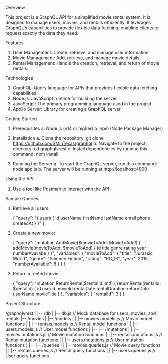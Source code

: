 Overview

This project is a GraphQL API for a simplified movie rental system.  It is designed to manage users, movies, and rentals
efficiently.  It leverages GraphQL's capabilities to provide flexible data fetching, enabling clients to request exactly
the data they need.

Features
1.  User Management:  Create, retrieve, and manage user information
2.  Movie Management:  Add, retrieve, and manage movie details
3.  Rental Management:  Handle the creation, retrieval, and return of movie rentals.

Technologies
1.  GraphQL:  Query language for APIs that provides flexible data fetching capabilities
2.  Node.js:  JavaScript runtime for building the server
3.  JavaScript:  The primary programming language used in the project
4.  Apollo Server:  Library for creating a GraphQL server

Getting Started
1.  Prerequisites
    a.  Node.js (v14 or higher)
    b.  npm (Node Package Manager)

2.  Installation
    a.  Clone the repository: git clone https://github.com/SMinTexas/graphql
    b.  Navigate to the project directory:  cd graphqlvrest
    c.  Install dependencies by running this command:  npm install

3.  Running the Server
    a.  To start the GraphQL server, run this command:  node app.js
    b.  The server will be running at http://localhost:4000

Using the API

1.  Use a tool like Postman to interact with the API

Sample Queries:
1.  Retrieve all users:

    {
        "query": "{ users { id userName firstName lastName email phone createdAt } }"
    }

2.  Create a new movie:

    {
        "query": "mutation AddMovie($movieToAdd: MovieToAdd!) { addMovie(movieToAdd: $movieToAdd) { id title genre rating year numberAvailabe } }",
        "variables": {
            "movieToAdd": {
                "title": "Jurassic World",
                "genre": "Science Fiction",
                "rating": "PG_13",
                "year": 2015,
                "numberAvailable": 8
            }
        }
    }

3.  Return a rented movie:

    {
        "query": "mutation ReturnRental($rentalId: Int!) { returnRental(rentalId: $rentalId) { id userId movieId rentalDate rentalDuration returnDate userName movieTitle } },
        "variables": {
            "rentalId": 3
        }
    }

Project Structure

/graphqlvrest
|
|-- /db
|   |-- db.js                                       // Mock database for users, movies, and rentals
|-- /movies
|   |-- /models
|   |   |-- movies.models.js                        // Movie model functions
|   |   |-- rentals.models.js                       // Rental model functions
|   |   |-- users.models.js                         // User model functions
|
|-- |-- /mutations
|   |   |-- movies.mutations.js                     // Movie mutation functions
|   |   |-- rentals.mutations.js                    // Rental mutation functions
|   |   |-- users.mutations.js                      // User mutation functions
|
|-- |-- /queries
|   |   |-- movies.queries.js                       // Movie query functions
|   |   |-- rentals.queries.js                      // Rental query functions
|   |   |-- users.queries.js                        // User query functions